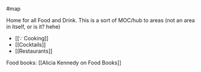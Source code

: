 #map 

Home for all Food and Drink. This is a sort of MOC/hub to areas (not an area in itself, or is it? hehe)

- [[∵ Cooking]]
- [[Cocktails]]
- [[Restaurants]]

Food books: [[Alicia Kennedy on Food Books]]